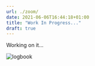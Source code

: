 ```yaml
---
url: ./zoom/
date: 2021-06-06T16:44:18+01:00
title: "Work In Progress..."
draft: true
---
```


Working on it...

<!--more-->

![logbook](../../../images/wip.gif)
